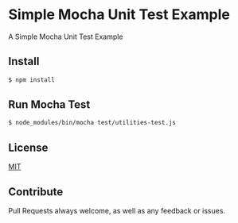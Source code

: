 # Simple Mocha Unit Test Example

A Simple Mocha Unit Test Example

## Install

```sh
$ npm install
```

## Run Mocha Test

```sh
$ node_modules/bin/mocha test/utilities-test.js
```

## License

[MIT](LICENSE)

## Contribute
Pull Requests always welcome, as well as any feedback or issues.
